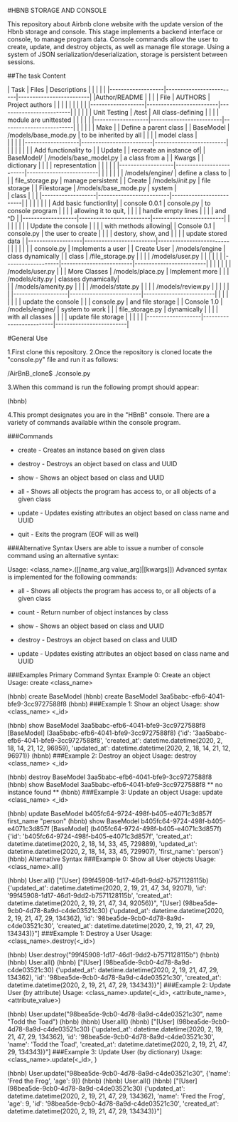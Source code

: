 #HBNB STORAGE AND CONSOLE

This repository about Airbnb clone website with the update version of the Hbnb storage and console. This stage implements a backend interface or console, to manage program data. Console commands allow the user to create, update, and destroy objects, as well as manage file storage. Using a system of JSON serialization/deserialization, storage is persistent between sessions.

##The task Content

|      Task         |          Files          |     Descriptions        |
|                   |                         |                         |
|-------------------|-------------------------|-------------------------|
|Author/README      |                         |                         |
| File              |       AUTHORS           |     Project authors     |
|                   |                         |                         |
|                   |                         |                         |
|-------------------|-------------------------|-------------------------|
|                   |                         |                         |
|  Unit Testing     |      /test              |   All class-defining    |
|                   |                         |   module are unittested |
|                   |                         |                         |
|-------------------|-------------------------|-------------------------|
|                   |                         |                         |
|  Make             |                         | Define a parent class   |
|  BaseModel        |   /models/base_mode.py  | to be inherited by all  |
|                   |                         |    model class          |  
|                   |                         |                         |
|-------------------|-------------------------|-------------------------|
|                   |                         |                         |
|                   |                         |   Add functionality to  |
| Update            |                         |  recreate an instance of|
| BaseModel/        |   /models/base_model.py |  a class from a         |
| Kwargs            |                         |   dictionary            |
|                   |                         |   representation        |
|                   |                         |                         |
|-------------------|-------------------------|-------------------------|
|                   |                         |                         |
|                   |  /models/engine/        |   define a class to     |
|                   |  file_storage.py        |   manage persistent     |
| Create            |  /models/_init_.py      |   file storage          |
| Filestorage       |  /models/base_mode.py   |   system                |   
| class             |                         |                         |
|-------------------|-------------------------|-------------------------|
|                   |                         |                         |
|                   |                         |   Add basic functionlity|
| console 0.0.1     |      console.py         |   to console program    |
|                   |                         |   allowing it to quit,  |
|                   |                         |   handle empty lines    |
|                   |                         |   and ^D                | 
|-------------------|-------------------------|-------------------------|
|                   |                         |                         |
|                   |                         |    Update the console   |
|                   |                         |    with methods allowing| 
| Console 0.1       |       console.py        |    the user to create   |
|                   |                         |    destory, show, and   |
|                   |                         |    update stored data   |
|-------------------|-------------------------|-------------------------|
|                   |                         |                         |
|                   |   console.py            |    Implements a user    |
| Create User       |   /models/engine        |    class dynamically    |
| class             |   /file_storage.py      |                         |
|                   |   /models/user.py       |                         |
|                   |                         |                         |
|-------------------|-------------------------|-------------------------|
|                   |                         |                         |
|                   |  /models/user.py        |                         |
| More Classes      |  /models/place.py       |      Implement more     |
|                   |  /models/city.py        |      classes dynamically|  
|                   |  /models/amenity.py     |                         |
|                   |  /models/state.py       |                         |
|                   |  /models/review.py      |                         |
|                   |                         |                         |
|-------------------|-------------------------|-------------------------|
|                   |                         |                         |
|                   |                         |    update the console   |
|                   |   console.py            |    and file storage     |
| Console 1.0       |   /models/engine/       |    system to work       |
|                   |   file_storage.py       |   dynamically           |
|                   |                         |    with all classes     |
|                   |                         |    update file storage  |
|                   |                         |                         |
|-------------------|-------------------------|-------------------------|

#General Use

1.First clone this repository.
2.Once the repository is cloned locate the "console.py" file and run it as follows:
 
 /AirBnB_clone$ ./console.py

3.When this command is run the following prompt should appear:
 
 (hbnb)

4.This prompt designates you are in the "HBnB" console. There are a variety of commands available within the console program.

###Commands

* create - Creates an instance based on given class

* destroy - Destroys an object based on class and UUID

* show - Shows an object based on class and UUID

* all - Shows all objects the program has access to, or all objects of a given class

* update - Updates existing attributes an object based on class name and UUID

* quit - Exits the program (EOF will as well)

###Alternative Syntax
Users are able to issue a number of console command using an alternative syntax:

Usage: <class_name>.<command>([<id>[name_arg value_arg]|[kwargs]])
Advanced syntax is implemented for the following commands:

* all - Shows all objects the program has access to, or all objects of a given class

* count - Return number of object instances by class

* show - Shows an object based on class and UUID

* destroy - Destroys an object based on class and UUID

* update - Updates existing attributes an object based on class name and UUID


###Examples
Primary Command Syntax
Example 0: Create an object
Usage: create <class_name>

(hbnb) create BaseModel
(hbnb) create BaseModel
3aa5babc-efb6-4041-bfe9-3cc9727588f8
(hbnb)
###Example 1: Show an object
Usage: show <class_name> <_id>

(hbnb) show BaseModel 3aa5babc-efb6-4041-bfe9-3cc9727588f8
[BaseModel] (3aa5babc-efb6-4041-bfe9-3cc9727588f8) {'id': '3aa5babc-efb6-4041-bfe9-3cc9727588f8', 'created_at': datetime.datetime(2020, 2, 18, 14, 21, 12, 96959),
'updated_at': datetime.datetime(2020, 2, 18, 14, 21, 12, 96971)}
(hbnb)
###Example 2: Destroy an object
Usage: destroy <class_name> <_id>

(hbnb) destroy BaseModel 3aa5babc-efb6-4041-bfe9-3cc9727588f8
(hbnb) show BaseModel 3aa5babc-efb6-4041-bfe9-3cc9727588f8
** no instance found **
(hbnb)
###Example 3: Update an object
Usage: update <class_name> <_id>

(hbnb) update BaseModel b405fc64-9724-498f-b405-e4071c3d857f first_name "person"
(hbnb) show BaseModel b405fc64-9724-498f-b405-e4071c3d857f
[BaseModel] (b405fc64-9724-498f-b405-e4071c3d857f) {'id': 'b405fc64-9724-498f-b405-e4071c3d857f', 'created_at': datetime.datetime(2020, 2, 18, 14, 33, 45, 729889),
'updated_at': datetime.datetime(2020, 2, 18, 14, 33, 45, 729907), 'first_name': 'person'}
(hbnb)
Alternative Syntax
###Example 0: Show all User objects
Usage: <class_name>.all()

(hbnb) User.all()
["[User] (99f45908-1d17-46d1-9dd2-b7571128115b) {'updated_at': datetime.datetime(2020, 2, 19, 21, 47, 34, 92071), 'id': '99f45908-1d17-46d1-9dd2-b7571128115b', 'created_at': datetime.datetime(2020, 2, 19, 21, 47, 34, 92056)}", "[User] (98bea5de-9cb0-4d78-8a9d-c4de03521c30) {'updated_at': datetime.datetime(2020, 2, 19, 21, 47, 29, 134362), 'id': '98bea5de-9cb0-4d78-8a9d-c4de03521c30', 'created_at': datetime.datetime(2020, 2, 19, 21, 47, 29, 134343)}"]
###Example 1: Destroy a User
Usage: <class_name>.destroy(<_id>)

(hbnb) User.destroy("99f45908-1d17-46d1-9dd2-b7571128115b")
(hbnb)
(hbnb) User.all()
(hbnb) ["[User] (98bea5de-9cb0-4d78-8a9d-c4de03521c30) {'updated_at': datetime.datetime(2020, 2, 19, 21, 47, 29, 134362), 'id': '98bea5de-9cb0-4d78-8a9d-c4de03521c30', 'created_at': datetime.datetime(2020, 2, 19, 21, 47, 29, 134343)}"]
###Example 2: Update User (by attribute)
Usage: <class_name>.update(<_id>, <attribute_name>, <attribute_value>)

(hbnb) User.update("98bea5de-9cb0-4d78-8a9d-c4de03521c30", name "Todd the Toad")
(hbnb)
(hbnb) User.all()
(hbnb) ["[User] (98bea5de-9cb0-4d78-8a9d-c4de03521c30) {'updated_at': datetime.datetime(2020, 2, 19, 21, 47, 29, 134362), 'id': '98bea5de-9cb0-4d78-8a9d-c4de03521c30', 'name': 'Todd the Toad', 'created_at': datetime.datetime(2020, 2, 19, 21, 47, 29, 134343)}"]
###Example 3: Update User (by dictionary)
Usage: <class_name>.update(<_id>, )

(hbnb) User.update("98bea5de-9cb0-4d78-8a9d-c4de03521c30", {'name': 'Fred the Frog', 'age': 9})
(hbnb)
(hbnb) User.all()
(hbnb) ["[User] (98bea5de-9cb0-4d78-8a9d-c4de03521c30) {'updated_at': datetime.datetime(2020, 2, 19, 21, 47, 29, 134362), 'name': 'Fred the Frog', 'age': 9, 'id': '98bea5de-9cb0-4d78-8a9d-c4de03521c30', 'created_at': datetime.datetime(2020, 2, 19, 21, 47, 29, 134343)}"]


